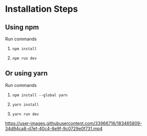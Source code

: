 # Installation Steps



## Using npm

Run commands

1) ```npm install```


2) ```npm run dev```


## Or using yarn

Run commands 

1) ```npm install --global yarn```

2) ```yarn install```

3) ```yarn run dev```



https://user-images.githubusercontent.com/33966716/183465809-34d94ca8-d7ef-40c4-8e9f-9c0729e0f731.mp4

